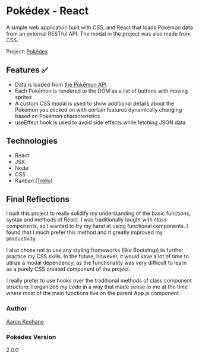 # Pokédex - React

A simple web application built with CSS, and React that loads Pokémon data from an external RESTful API. The modal in the project was also made from CSS.

Project: [Pokédex](https://aakeohane.github.io/React-Pokedex/)

## Features ✅

- Data is loaded from [the Pokémon API](https://pokeapi.co/)
- Each Pokémon is rendered to the DOM as a list of buttons with moving sprites
- A custom CSS modal is used to show additional details about the Pokémon you clicked on with certain features dynamically changing based on Pokémon characteristics
- useEffect hook is used to avoid side effects while fetching JSON data

## Technologies

- React
- JSX
- Node
- CSS
- Kanban ([Trello](https://trello.com/))

## Final Reflections

I built this project to really solidify my understanding of the basic functions, syntax and methods of React. I was traditionally taught with class components, so I wanted to try my hand at using functional components. I found that I much prefer this method and it greatly improved my productivity.

I also chose not to use any styling frameworks (like Bootstrap) to further practice my CSS skills. In the future, however, it would save a lot of time to utilize a modal dependency, as the functionality was very difficult to learn as a purely CSS created component of the project.

I really prefer to use hooks over the traditional methods of class component structure. I organized my code in a way that made sense to me at the time where most of the main functions live on the parent App.js component.

### Author

[Aaron Keohane](https://aakeohane.github.io/Portfolio-Website/index.html)

### Pokédex Version

2.0.0
